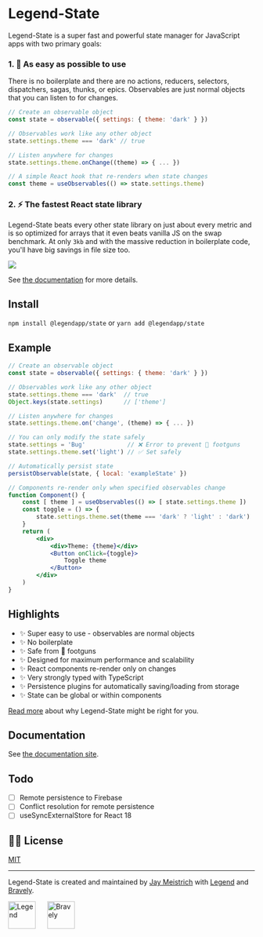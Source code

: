 # Legend-State

Legend-State is a super fast and powerful state manager for JavaScript apps with two primary goals:

### 1. <span className="text-xl">🦄</span> As easy as possible to use

There is no boilerplate and there are no actions, reducers, selectors, dispatchers, sagas, thunks, or epics. Observables are just normal objects that you can listen to for changes.

```jsx
// Create an observable object
const state = observable({ settings: { theme: 'dark' } })

// Observables work like any other object
state.settings.theme === 'dark' // true

// Listen anywhere for changes
state.settings.theme.onChange((theme) => { ... })

// A simple React hook that re-renders when state changes
const theme = useObservables(() => state.settings.theme)
```

### 2. <span className="text-xl">⚡️</span> The fastest React state library

Legend-State beats every other state library on just about every metric and is so optimized for arrays that it even beats vanilla JS on the swap benchmark. At only `3kb` and with the massive reduction in boilerplate code, you'll have big savings in file size too.

<p>
    <img src="https://www.legendapp.com/img/dev/state/times.png" />
</p>

See [the documentation](https://www.legendapp.com/dev/state) for more details.

## Install

`npm install @legendapp/state` or `yarn add @legendapp/state`

## Example

```jsx
// Create an observable object
const state = observable({ settings: { theme: 'dark' } })

// Observables work like any other object
state.settings.theme === 'dark'  // true
Object.keys(state.settings)      // ['theme']

// Listen anywhere for changes
state.settings.theme.on('change', (theme) => { ... })

// You can only modify the state safely
state.settings = 'Bug'            // ❌ Error to prevent 🔫 footguns
state.settings.theme.set('light') // ✅ Set safely

// Automatically persist state
persistObservable(state, { local: 'exampleState' })

// Components re-render only when specified observables change
function Component() {
    const [ theme ] = useObservables(() => [ state.settings.theme ])
    const toggle = () => {
        state.settings.theme.set(theme === 'dark' ? 'light' : 'dark')
    }
    return (
        <div>
            <div>Theme: {theme}</div>
            <Button onClick={toggle}>
                Toggle theme
            </Button>
        </div>
    )
}
```

## Highlights

-   ✨ Super easy to use - observables are normal objects
-   ✨ No boilerplate
-   ✨ Safe from 🔫 footguns
-   ✨ Designed for maximum performance and scalability
-   ✨ React components re-render only on changes
-   ✨ Very strongly typed with TypeScript
-   ✨ Persistence plugins for automatically saving/loading from storage
-   ✨ State can be global or within components

[Read more](https://www.legendapp.com/dev/state/why/) about why Legend-State might be right for you.

## Documentation

See [the documentation site](https://www.legendapp.com/dev/state/).

## Todo

- [ ] Remote persistence to Firebase
- [ ] Conflict resolution for remote persistence
- [ ] useSyncExternalStore for React 18

## 👩‍⚖️ License

[MIT](LICENSE)

---

Legend-State is created and maintained by [Jay Meistrich](https://github.com/jmeistrich) with [Legend](https://www.legendapp.com) and [Bravely](https://www.bravely.io).

<p>
    <a href="https://www.legendapp.com"><img src="https://www.legendapp.com/img/LogoTextOnWhite.png" height="56" alt="Legend" /></a>
    <span>&nbsp;&nbsp;&nbsp;&nbsp;</span>
    <a href="https://www.bravely.io"><img src="https://www.legendapp.com/img/bravely-logo.png" height="56" alt="Bravely" /></a>
</p>
